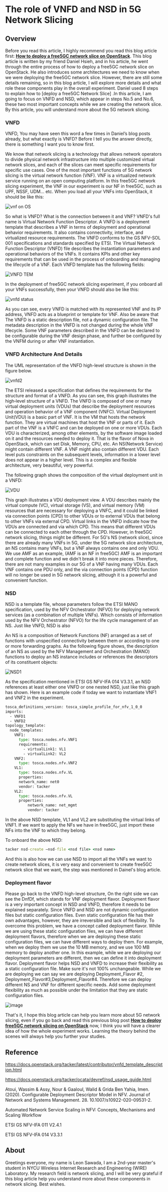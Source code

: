 # The role of VNFD and NSD in 5G Network Slicing




## Overview

Before you read this article, I highly recommend you read this blog article first:  [**How to deploy a free5GC network slice on OpenStack**](https://free5gc.org/blog/network_slice/). This blog article is written by my friend Daniel Hsieh, and in his article, he went through the entire process of how to deploy a free5GC network slice on OpenStack. He also introduces some architectures we need to know when we were deploying the free5GC network slice. However, there are still some details remaining, so in this blog article, I will explore more details and what role these components play in the overall experiment. Daniel used 8 steps to explain how to [deploy a free5GC Network Slice] .In this article, I am going to focus on VNFD and NSD, which appear in steps No.5 and No.6, these two most important concepts while we are creating the network slice. By this article, you will understand more about the 5G network slicing. 

### VNFD 

VNFD, You may have seen this word a few times in Daniel’s blog posts already, but what exactly is VNFD? Before I tell you the answer directly, there is something I want you to know first.


We know that network slicing is a technology that allows network operators to divide physical network infrastructure into multiple customized virtual network slices, and each of the slices can meet specific requirements for specific use cases.  One of the most important functions of 5G network slicing is the virtual network function (VNF). VNF is a virtualized network service running on an open computing platform. In this free5GC network slicing experiment, the VNF in our experiment is our NF in free5GC, such as UPF, NSSF, UDM... etc. When you load all your VNFs into OpenStack, it should be like this:

![vnf on OS](https://github.com/Leon777-coder/blog/assets/69491904/c36da1be-d22a-4f3a-8af1-69117fc5f04c)




So what is VNFD? What is the connection between it and VNF? VNFD's full name is Virtual Network Function Descriptor. A VNFD is a deployment template that describes a VNF in terms of deployment and operational behavior requirements. It also contains connectivity, interface, and virtualized resource requirements. The VNFD conforms to the GS NFV-SOL 001 specifications and standards specified by ETSI. The Virtual Network Function Descriptor (VNFD) file describes the instantiation parameters and operational behaviors of the VNFs. It contains KPIs and other key requirements that can be used in the process of onboarding and managing the lifecycle of a VNF. Each VNFD template has the following fields:

![VNFD TEM](https://github.com/Leon777-coder/blog/assets/69491904/ed32de18-b516-4921-bc36-43f291171230)



In the deployment of free5GC network slicing experiment, if you onboard all your VNFs successfully, then your VNFD should also be like this:



![vnfd status](https://github.com/Leon777-coder/blog/assets/69491904/bf330243-a439-4aa3-81ac-893e2e122b2e)



As you can see, every VNFD is matched with its represented VNF and its IP address, VNFD acts as a blueprint or template for VNF. Also be aware that The VNFD is a static description file, not a dynamic configuration file. The metadata description in the VNFD is not changed during the whole VNF lifecycle. Some VNF parameters described in the VNFD can be declared to be configurable during the VNF design phase, and further be configured by the VNFM during or after VNF instantiation. 



### VNFD Architecture And Details

The UML representation of the VNFD high-level structure is shown in the figure below.


![vnfd2](https://github.com/Leon777-coder/blog/assets/69491904/cb5a209f-692e-4ae8-9693-fb0622be6901)



The ETSI released a specification that defines the requirements for the structure and format of a VNFD. As you can see, this graph illustrates the high‐level structure of a VNFD. The VNFD is composed of one or many virtual deployment units (VDUs) that describe the deployment resources and operation behavior of a VNF component (VNFC). Virtual Deployment Unit(VDU) is a basic part of VNF. It is the VM that hosts the network function. They are virtual machines that host the VNF or parts of it. Each part of the VNF is a VNFC and can be deployed on one or more VDUs. Each VDU is characterized, among other elements, by the software image loaded on it and the resources needed to deploy it. That is the flavor of Nova in OpenStack, which can set Disk, Memory, CPU, etc. An NS(Network Service) might contain different VNF. A VNF might also contain different VDU. Each level puts constraints on the subsequent levels, information in a lower level does not appear in a higher level. This is a complex and flexible architecture, very beautiful, very powerful. 


The following graph shows the composition of the virtual deployment unit in a VNFD: 


![VDU](https://github.com/Leon777-coder/blog/assets/69491904/7638904f-579b-45f8-9f80-84b267d18c63)



This graph illustrates a VDU deployment view. A VDU describes mainly the virtual compute (VC), virtual storage (VS), and virtual memory (VM) resources that are necessary for deploying a VNFC, and it could be linked via connection points (CPD) to other VDUs or to external VDUs that belong to other VNFs via external CPD. Virtual links in the VNFD indicate how the VDUs are connected and via which CPD. This means that different VDUs can be connected to each other through the CPD. However, in free5GC network slicing, things might be different. For 5G's NS (network slice), since there are already many VNFs in 5G, under the 5G network slice architecture, an NS contains many VNFs, but a VNF always contains one and only VDU. We use AMF as an example, (AMF is an NF in free5GC) AMF is an important and complete function and we didn't break it into more pieces. Therefore, there are not many examples in our 5G of a VNF having many VDUs. Each VNF contains one PDU only, and the via connection points (CPD) function will no longer be used in 5G network slicing, although it is a powerful and convenient function.









### NSD

NSD is a template file, whose parameters follow the ETSI MANO specification, used by the NFV Orchestrator (NFVO) for deploying network services (as a combination of multiple VNFs). Which consists of information used by the NFV Orchestrator (NFVO) for the life cycle management of an NS. Just like VNFD, NSD is also 

An NS is a composition of Network Functions (NF) arranged as a set of functions with unspecified connectivity between them or according to one or more forwarding graphs. As the following figure shows, the description of an NS as used by the NFV Management and Orchestration (MANO) functions to deploy an NS instance includes or references the descriptors of its constituent objects:

![NSD1](https://github.com/Leon777-coder/blog/assets/69491904/5ce26407-fd11-4e58-b2b6-dc0f9c1fd31f)

As the specification mentioned in ETSI GS NFV-IFA 014 V3.3.1, an NSD references at least either one VNFD or one nested NSD, just like this graph has shown. Here is an example code if today we want to instantiate VNF1 and VNF2 in the experiment.  


```bat
tosca_definitions_version: tosca_simple_profile_for_nfv_1_0_0
imports:
  - VNFD1
  - VNFD2
topology_template:
  node_templates:
    VNF1:
      type: tosca.nodes.nfv.VNF1
      requirements:
        - virtualLink1: VL1
        - virtualLink2: VL2
    VNF2:
      type: tosca.nodes.nfv.VNF2
    VL1:
      type: tosca.nodes.nfv.VL
      properties:
      network_name: net0
      vendor: tacker
    VL2:
      type: tosca.nodes.nfv.VL
      properties:
          network_name: net_mgmt
          vendor: tacker
```

In the above NSD template, VL1 and VL2 are substituting the virtual links of VNF1. If we want to apply the NFs we have in free5GC, just import these NFs into the VNF to which they belong. 

To onboard the above NSD:


```bat
tacker nsd-create –nsd-file <nsd file> <nsd name>
```


And this is also how we can use NSD to import all the VNFs we want to create network slices, it is very easy and convenient to create free5GC network slice that we want, the step was mentioned in Dainel's blog article. 



### Deployment flavor

Please go back to the VNFD high-level structure, On the right side we can see the DnfDf, which stands for VNF deployment flavor. Deployment flavor is a very important concept in NSD and VNFD, therefore it needs to be explained separately. Since VNFD and NSD are not dynamic configuration files but static configuration files. Even static configuration file has their own advantages, however, they are irreversible and lack of flexibility. To overcome this problem, we have a concept called deployment flavor. While we are using these static configuration files, we can have different deployment flavors, therefore when we are deploying these static configuration files, we can have different ways to deploy them. For example, when we deploy them we use the 10 MB memory,  and we use 100 MB memory to deploy another one. In this example, while we are deploying our deployment parameters are different, then we can define it into deployment flavor. Deployment flavor helps NSD and VNFD to increase their flexibility as a static configuration file. Make sure it's not 100% unchangeable. While we are deploying we can say we are deploying Deployment_Flavor
#2, Deployment_Flavor#3,Deployment_Flavor#4. Therefore we can deploy different NS and VNF for different specific needs. Add some deployment flexibility as much as possible under the limitation that they are static configuration files.

![image](https://github.com/Leon777-coder/blog/assets/69491904/ca4800c4-0248-4868-8eb1-20a4ab580730)








That's it, I hope this blog article can help you learn more about 5G network slicing, even if you go back and read this previous blog post [**How ​​to deploy free5GC network slicing on OpenStack**](https://free5gc.org/blog/network_slice/) now, I think you will have a clearer idea of ​​how the whole experiment works. Learning the theory behind the scenes will always help you further your studies.





## Reference
https://docs.openstack.org/tacker/latest/contributor/vnfd_template_description.html

https://docs.openstack.org/tacker/ocata/devref/nsd_usage_guide.html

Atoui, Wassim & Assy, Nour & Gaaloul, Walid & Grida Ben Yahia, Imen. (2020). Configurable Deployment Descriptor Model in NFV. Journal of Network and Systems Management. 28. 10.1007/s10922-020-09531-2. 

Automated Network Service Scaling in NFV: Concepts, Mechanisms and Scaling Workflow

ETSI GS NFV-IFA 011 V2.4.1

ETSI GS NFV-IFA 014 V3.3.1

## About
Greetings everyone, my name is Leon Sawada, I am a 2nd-year master's student in NYCU Wireless Internet Research and Engineering (WIRE) Laboratory. My research field is network slicing, and I will be very grateful if this blog article help you understand more about these components in network slicing. Best wishes.

